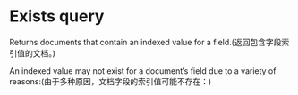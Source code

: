 # Exists query
Returns documents that contain an indexed value for a field.(返回包含字段索引值的文档。)

An indexed value may not exist for a document’s field due to a variety of reasons:(由于多种原因，文档字段的索引值可能不存在：)






